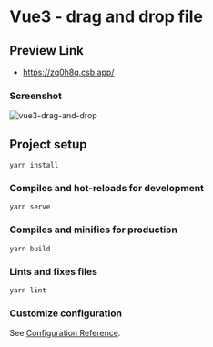 # Vue3 - drag and drop file

## Preview Link
- https://zq0h8q.csb.app/

### Screenshot
![vue3-drag-and-drop](https://github.com/NishaVijai/vue3-drag-drop-file/assets/26595961/14720961-9365-47ac-be2a-540b2e37bbb5)

## Project setup
```
yarn install
```

### Compiles and hot-reloads for development
```
yarn serve
```

### Compiles and minifies for production
```
yarn build
```

### Lints and fixes files
```
yarn lint
```

### Customize configuration
See [Configuration Reference](https://cli.vuejs.org/config/).
